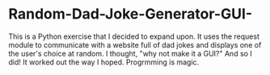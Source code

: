 # Random-Dad-Joke-Generator-GUI-
This is a Python exercise that I decided to expand upon. It uses the request module to communicate with a website full of dad jokes and displays one of the user's choice at random. I thought, "why not make it a GUI?" And so I did! It worked out the way I hoped. Progrmming is magic.
